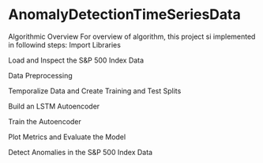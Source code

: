 # AnomalyDetectionTimeSeriesData
Algorithmic Overview
For overview of algorithm, this project si implemented in followind steps: Import Libraries

Load and Inspect the S&P 500 Index Data

Data Preprocessing

Temporalize Data and Create Training and Test Splits

Build an LSTM Autoencoder

Train the Autoencoder

Plot Metrics and Evaluate the Model

Detect Anomalies in the S&P 500 Index Data
